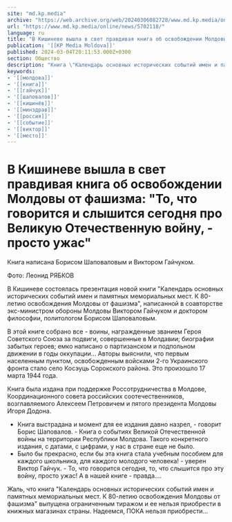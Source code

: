 ```yaml
---
site: "md.kp.media"
archive: "https://web.archive.org/web/20240306082728/www.md.kp.media/online/news/5702118/"
url: "https://www.md.kp.media/online/news/5702118/"
language: ru
title: "В Кишиневе вышла в свет правдивая книга об освобождении Молдовы от фашизма: \"То, что говорится и слышится сегодня про Великую Отечественную войну, - просто ужас\""
publication: '[[KP Media Moldova]]'
published: 2024-03-04T20:11:53.000Z+0300
section: Общество
description: "Книга \"Календарь основных исторических событий имен и памятных мемориальных мест. К 80-летию освобождения Молдовы от фашизма\", написана в соавторстве экс-министром обороны Виктором Гайчуком и доктором философии Борисом Шаповаловым"
keywords:
- '[[молдова]]'
- '[[книга]]'
- '[[гайчук]]'
- '[[шаповалов]]'
- '[[кишинёв]]'
- '[[минздрав]]'
- '[[россия]]'
- '[[событие]]'
- '[[виктор]]'
- '[[место]]'
---
```


# В Кишиневе вышла в свет правдивая книга об освобождении Молдовы от фашизма: "То, что говорится и слышится сегодня про Великую Отечественную войну, - просто ужас"

Книга написана Борисом Шаповаловым и Виктором Гайчуком.

Фото: Леонид РЯБКОВ

В Кишиневе состоялась презентация новой книги "Календарь основных исторических событий имен и памятных мемориальных мест. К 80-летию освобождения Молдовы от фашизма", написанной в соавторстве экс-министром обороны Молдовы Виктором Гайчуком и доктором философии, политологом Борисом Шаповаловым.

В этой книге собрано все - воины, награжденные званием Героя Советского Союза за подвиги, совершенные в Молдавии; биографии забытых героев; емко написано о партизанском и подпольном движении в годы оккупации... Авторы выяснили, что первым населенным пунктом, освобожденным войсками 2-го Украинского фронта стало село Косэуць Сорокского района. Это произошло 17 марта 1944 года.

Книга была издана при поддержке Россотрудничества в Молдове, Координационного совета российских соотечественников, возглавляемого Алексеем Петровичем и пятого президента Молдовы Игоря Додона.

- Книга выстрадана и момент для ее издания давно назрел, - говорит Борис Шаповалов. - Книга о событиях Великой Отечественной войны на территории Республики Молдова. Такого конкретного издания, с датами, с цифрами, у нас в стране еще не было.
- Было бы прекрасно, если бы эта книга стала учебным пособием для каждого школьника, для каждого молодого человека! - уверен Виктор Гайчук. - То, что говорится сегодня, то, что слышится про эту войну, просто ужас! А в нашей книге - правда....

Жаль, что книга "Календарь основных исторических событий имен и памятных мемориальных мест. К 80-летию освобождения Молдовы от фашизма" выпущена ограниченным тиражом и ее нельзя приобрести в книжных магазинах страны. Надеемся, ПОКА нельзя приобрести...